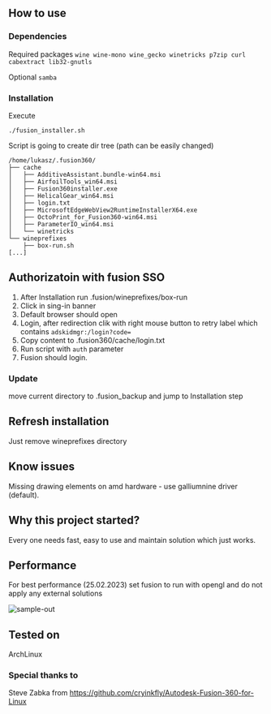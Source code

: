 ## How to use

### Dependencies
Required packages
```wine wine-mono wine_gecko winetricks p7zip curl cabextract lib32-gnutls```

Optional
```samba```

### Installation
Execute
```
./fusion_installer.sh
```
Script is going to create dir tree (path can be easily changed)
```
/home/lukasz/.fusion360/
├── cache
│   ├── AdditiveAssistant.bundle-win64.msi
│   ├── AirfoilTools_win64.msi
│   ├── Fusion360installer.exe
│   ├── HelicalGear_win64.msi
│   ├── login.txt
│   ├── MicrosoftEdgeWebView2RuntimeInstallerX64.exe
│   ├── OctoPrint_for_Fusion360-win64.msi
│   ├── ParameterIO_win64.msi
│   └── winetricks
└── wineprefixes
    ├── box-run.sh
[...]
```

## Authorizatoin with fusion SSO
1. After Installation run .fusion/wineprefixes/box-run
2. Click in sing-in banner
3. Default browser should open
4. Login, after redirection clik with right mouse button to retry label which contains ```adskidmgr:/login?code=```
5. Copy content to .fusion360/cache/login.txt
6. Run script with ```auth``` parameter
7. Fusion should login.

### Update
move current directory to .fusion_backup and jump to Installation step

## Refresh installation
Just remove wineprefixes directory

## Know issues
Missing drawing elements on amd hardware - use galliumnine driver (default).

## Why this project started? 
Every one needs fast, easy to use and maintain solution which just works.

## Performance
For best performance (25.02.2023) set fusion to run with opengl and do not apply any external solutions

![sample-out](https://user-images.githubusercontent.com/219793/221354633-722b0a1f-4efc-42fb-b004-5e7a3cfdeb95.png)

## Tested on
ArchLinux

### Special thanks to
Steve Zabka from https://github.com/cryinkfly/Autodesk-Fusion-360-for-Linux 
